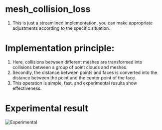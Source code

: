 # mesh_collision_loss

1. This is just a streamlined implementation, you can make appropriate adjustments according to the specific situation.

# Implementation principle:
1. Here, collisions between different meshes are transformed into collisions between a group of point clouds and meshes.
2. Secondly, the distance between points and faces is converted into the distance between the point and the center point of the face.
3. This operation is simple, fast, and experimental results show effectiveness.

# Experimental result
![Experimental](https://github.com/huang229/mesh_collision_loss/assets/29627190/f9ab3708-b425-4d12-a484-a43a742f676b)

